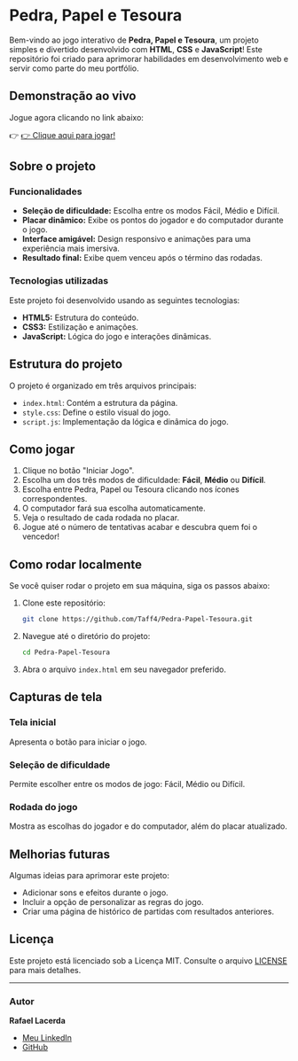  # Pedra, Papel e Tesoura

Bem-vindo ao jogo interativo de **Pedra, Papel e Tesoura**, um projeto simples e divertido desenvolvido com **HTML**, **CSS** e **JavaScript**! Este repositório foi criado para aprimorar habilidades em desenvolvimento web e servir como parte do meu portfólio.

## Demonstração ao vivo
Jogue agora clicando no link abaixo:

👉 [👉 Clique aqui para jogar!]( https://taff4.github.io/Pedra-Papel-Tesoura/)
## Sobre o projeto

### Funcionalidades
- **Seleção de dificuldade:** Escolha entre os modos Fácil, Médio e Difícil.
- **Placar dinâmico:** Exibe os pontos do jogador e do computador durante o jogo.
- **Interface amigável:** Design responsivo e animações para uma experiência mais imersiva.
- **Resultado final:** Exibe quem venceu após o término das rodadas.

### Tecnologias utilizadas
Este projeto foi desenvolvido usando as seguintes tecnologias:
- **HTML5:** Estrutura do conteúdo.
- **CSS3:** Estilização e animações.
- **JavaScript:** Lógica do jogo e interações dinâmicas.

## Estrutura do projeto

O projeto é organizado em três arquivos principais:
- `index.html`: Contém a estrutura da página.
- `style.css`: Define o estilo visual do jogo.
- `script.js`: Implementação da lógica e dinâmica do jogo.

## Como jogar
1. Clique no botão "Iniciar Jogo".
2. Escolha um dos três modos de dificuldade: **Fácil**, **Médio** ou **Difícil**.
3. Escolha entre Pedra, Papel ou Tesoura clicando nos ícones correspondentes.
4. O computador fará sua escolha automaticamente.
5. Veja o resultado de cada rodada no placar.
6. Jogue até o número de tentativas acabar e descubra quem foi o vencedor!

## Como rodar localmente

Se você quiser rodar o projeto em sua máquina, siga os passos abaixo:

1. Clone este repositório:
   ```bash
   git clone https://github.com/Taff4/Pedra-Papel-Tesoura.git
   ```

2. Navegue até o diretório do projeto:
   ```bash
   cd Pedra-Papel-Tesoura
   ```

3. Abra o arquivo `index.html` em seu navegador preferido.

## Capturas de tela

### Tela inicial
Apresenta o botão para iniciar o jogo.

### Seleção de dificuldade
Permite escolher entre os modos de jogo: Fácil, Médio ou Difícil.

### Rodada do jogo
Mostra as escolhas do jogador e do computador, além do placar atualizado.

## Melhorias futuras
Algumas ideias para aprimorar este projeto:
- Adicionar sons e efeitos durante o jogo.
- Incluir a opção de personalizar as regras do jogo.
- Criar uma página de histórico de partidas com resultados anteriores.

## Licença
Este projeto está licenciado sob a Licença MIT. Consulte o arquivo [LICENSE](LICENSE) para mais detalhes.

---

### Autor
**Rafael Lacerda**

- [Meu LinkedIn](https://www.linkedin.com/in/rafael-lacerd)
- [GitHub](https://github.com/Taff4)



